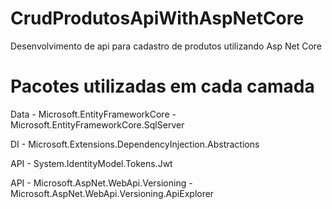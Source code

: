 # CrudProdutosApiWithAspNetCore
Desenvolvimento de api para cadastro de produtos utilizando Asp Net Core


# Pacotes utilizadas em cada camada
Data
    - Microsoft.EntityFrameworkCore
    - Microsoft.EntityFrameworkCore.SqlServer

DI
    - Microsoft.Extensions.DependencyInjection.Abstractions

API
    - System.IdentityModel.Tokens.Jwt

API
    - Microsoft.AspNet.WebApi.Versioning
    - Microsoft.AspNet.WebApi.Versioning.ApiExplorer